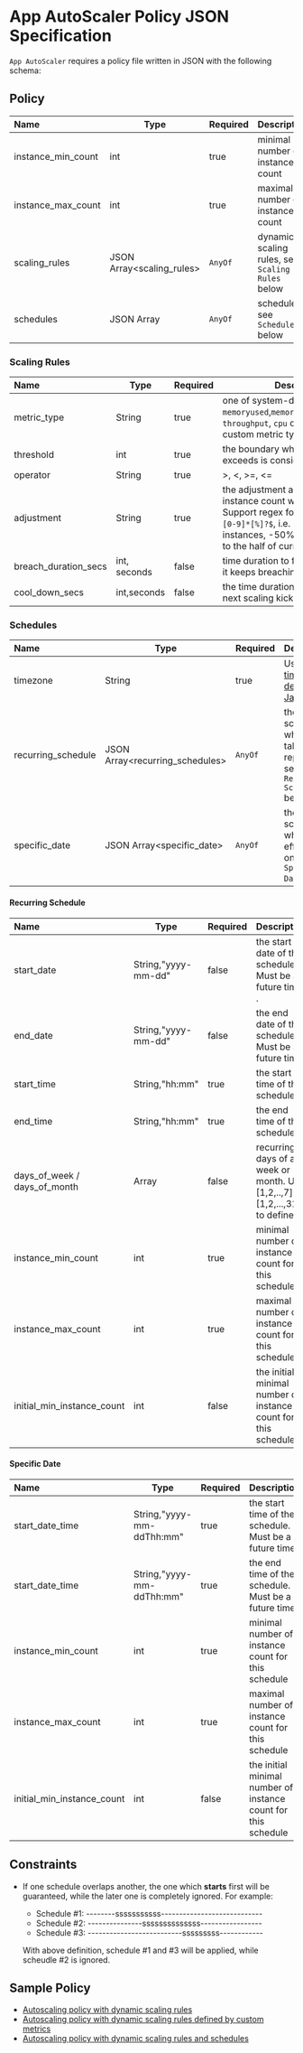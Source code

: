 # App AutoScaler Policy JSON Specification

`App AutoScaler` requires a policy file written in JSON with the following schema:

## Policy

| Name                                 | Type                   | Required | Description                                        |
|:-------------------------------------|------------------------|----------|----------------------------------------------------|
| instance_min_count                   | int                    | true     |minimal number of instance count                    |
| instance_max_count                   | int                    | true     |maximal number of instance count                    |
| scaling_rules                        | JSON Array<scaling_rules>   | `AnyOf`  |dynamic scaling rules, see `Scaling Rules ` below   |
| schedules                            | JSON Array<schedules>       | `AnyOf`  |scheduled, see `Schedules` below              |


### Scaling Rules

| Name                 | Type         | Required|Description                                                                      |
|:---------------------|--------------|---------|---------------------------------------------------------------------------------|
| metric_type          | String       | true    |one of system-default metric types `memoryused`,`memoryutil`,`responsetime`, `throughput`, `cpu` or user-defined custom metric type|
| threshold            | int          | true    |the boundary when metric value exceeds is considered as a breach                 |
| operator             | String       | true    |>, <, >=, <=                                                                     |
| adjustment           | String       | true    |the adjustment approach for instance count with each scaling.  Support regex format `^[-+][1-9]+[0-9]*[%]?$`, i.e. +5 means adding 5 instances, -50% means shrinking to the half of current size.  |
| breach_duration_secs | int, seconds | false   |time duration to fire scaling event if it keeps breaching                        |
| cool_down_secs       | int,seconds  | false   |the time duration to wait before the next scaling kicks in                       |


### Schedules

| Name                                 | Type                      | Required|Description                                     |
|:-------------------------------------|---------------------------|---------|------------------------------------------------|
| timezone                             | String                    | true    |Using [timezone definition of Java][a]          |
| recurring_schedule                   | JSON Array<recurring_schedules>| `AnyOf`   |the schedules which will take effect repeatly, see `Recurring Schedule` below |
| specific_date                        | JSON Array<specific_date>      | `AnyOf`   |the schedules which take effect only once, see `Specific Date` below     |

#### Recurring Schedule

| Name                                 | Type                | Required| Description                                                                             |
|:-------------------------------------|---------------------|---------|-----------------------------------------------------------------------------------------|
| start_date                           | String,"yyyy-mm-dd" | false   | the start date of the schedule. Must be a future time .                                 |
| end_date                             | String,"yyyy-mm-dd" | false   | the end date of the schedule. Must be a future time.                                    |
| start_time                           | String,"hh:mm"      | true    | the start time of the schedule                                                          |
| end_time                             | String,"hh:mm"      | true    | the end time of the schedule                                                            |
| days_of_week / days_of_month         | Array<int>          | false   | recurring days of a week or month. Use [1,2,..,7] or [1,2,...,31] to define it          |
| instance_min_count                   | int                 | true    | minimal number of instance count for this schedule                                      |
| instance_max_count                   | int                 | true    | maximal number of instance count for this schedule                                      |
| initial_min_instance_count           | int                 | false   | the initial minimal number of instance count for this schedule                          |

#### Specific Date

| Name                                 | Type                       | Required| Description                                                                |
|:-------------------------------------|----------------------------|---------|----------------------------------------------------------------------------|
| start_date_time                      | String,"yyyy-mm-ddThh:mm"  | true    | the start time of the schedule. Must be a future time                      |
| start_date_time                      | String,"yyyy-mm-ddThh:mm"  | true    | the end time of the schedule. Must be a future time                        |
| instance_min_count                   | int                        | true    | minimal number of instance count for this schedule                         |
| instance_max_count                   | int                        | true    | maximal number of instance count for this schedule                         |
| initial_min_instance_count           | int                        | false   | the initial minimal number of instance count for this schedule             |

## Constraints

* If one schedule overlaps another, the one which **starts** first will be guaranteed, while the later one is completely ignored. For example:

    - Schedule #1:  --------sssssssssss----------------------------
    - Schedule #2:  ---------------ssssssssssssss-----------------
    - Schedule #3:  --------------------------sssssssss------------

    With above definition, schedule #1 and #3 will be applied, while scheudle #2 is ignored.

## Sample Policy

* [Autoscaling policy with dynamic scaling rules][policy-dynamic]
* [Autoscaling policy with dynamic scaling rules defined by custom metrics ][policy-dynamic-custom]
* [Autoscaling policy with dynamic scaling rules and schedules][policy-all]


[a]:https://docs.oracle.com/javase/8/docs/api/java/util/TimeZone.html
[policy-dynamic]: /docs/assets/dynamicpolicy.json
[policy-dynamic-custom]: /docs/assets/customemetricpolicy.json
[policy-all]: /docs/assets/fullpolicy.json



